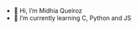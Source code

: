 - 👋 Hi, I’m Midhia Queiroz
- 🌱 I’m currently learning C, Python and JS


<!---
MidhiaQ/MidhiaQ is a ✨ special ✨ repository because its `README.md` (this file) appears on your GitHub profile.
You can click the Preview link to take a look at your changes.
--->
